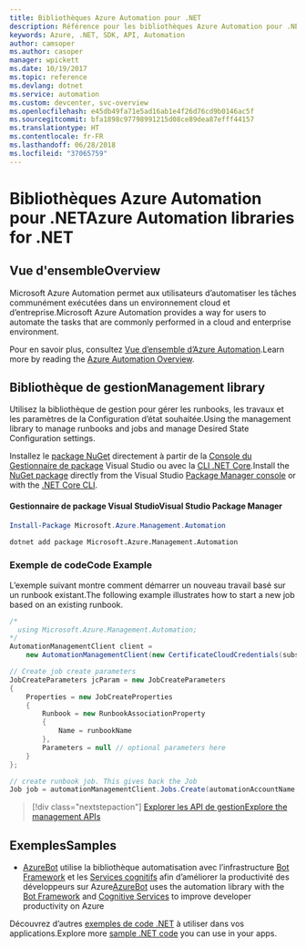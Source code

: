 ```yaml
---
title: Bibliothèques Azure Automation pour .NET
description: Référence pour les bibliothèques Azure Automation pour .NET
keywords: Azure, .NET, SDK, API, Automation
author: camsoper
ms.author: casoper
manager: wpickett
ms.date: 10/19/2017
ms.topic: reference
ms.devlang: dotnet
ms.service: automation
ms.custom: devcenter, svc-overview
ms.openlocfilehash: e45db49fa71e5ad16ab1e4f26d76cd9b0146ac5f
ms.sourcegitcommit: bfa1898c97798991215d08ce89dea87efff44157
ms.translationtype: HT
ms.contentlocale: fr-FR
ms.lasthandoff: 06/28/2018
ms.locfileid: "37065759"
---
```

# <a name="azure-automation-libraries-for-net"></a><span data-ttu-id="af25c-104">Bibliothèques Azure Automation pour .NET</span><span class="sxs-lookup"><span data-stu-id="af25c-104">Azure Automation libraries for .NET</span></span>

## <a name="overview"></a><span data-ttu-id="af25c-105">Vue d'ensemble</span><span class="sxs-lookup"><span data-stu-id="af25c-105">Overview</span></span>

<span data-ttu-id="af25c-106">Microsoft Azure Automation permet aux utilisateurs d’automatiser les tâches communément exécutées dans un environnement cloud et d’entreprise.</span><span class="sxs-lookup"><span data-stu-id="af25c-106">Microsoft Azure Automation provides a way for users to automate the tasks that are commonly performed in a cloud and enterprise environment.</span></span> 

<span data-ttu-id="af25c-107">Pour en savoir plus, consultez [Vue d’ensemble d’Azure Automation](/azure/automation/automation-intro).</span><span class="sxs-lookup"><span data-stu-id="af25c-107">Learn more by reading the [Azure Automation Overview](/azure/automation/automation-intro).</span></span>

## <a name="management-library"></a><span data-ttu-id="af25c-108">Bibliothèque de gestion</span><span class="sxs-lookup"><span data-stu-id="af25c-108">Management library</span></span>

<span data-ttu-id="af25c-109">Utilisez la bibliothèque de gestion pour gérer les runbooks, les travaux et les paramètres de la Configuration d’état souhaitée.</span><span class="sxs-lookup"><span data-stu-id="af25c-109">Using the management library to manage runbooks and jobs and manage Desired State Configuration settings.</span></span>

<span data-ttu-id="af25c-110">Installez le [package NuGet](https://www.nuget.org/packages/Microsoft.Azure.Management.Automation) directement à partir de la [Console du Gestionnaire de package][PackageManager] Visual Studio ou avec la [CLI .NET Core][DotNetCLI].</span><span class="sxs-lookup"><span data-stu-id="af25c-110">Install the [NuGet package](https://www.nuget.org/packages/Microsoft.Azure.Management.Automation) directly from the Visual Studio [Package Manager console][PackageManager] or with the [.NET Core CLI][DotNetCLI].</span></span>

#### <a name="visual-studio-package-manager"></a><span data-ttu-id="af25c-111">Gestionnaire de package Visual Studio</span><span class="sxs-lookup"><span data-stu-id="af25c-111">Visual Studio Package Manager</span></span>

```powershell
Install-Package Microsoft.Azure.Management.Automation
```

```bash
dotnet add package Microsoft.Azure.Management.Automation
```

### <a name="code-example"></a><span data-ttu-id="af25c-112">Exemple de code</span><span class="sxs-lookup"><span data-stu-id="af25c-112">Code Example</span></span>

<span data-ttu-id="af25c-113">L’exemple suivant montre comment démarrer un nouveau travail basé sur un runbook existant.</span><span class="sxs-lookup"><span data-stu-id="af25c-113">The following example illustrates how to start a new job based on an existing runbook.</span></span>

```csharp
/*
  using Microsoft.Azure.Management.Automation;
*/
AutomationManagementClient client =
    new AutomationManagementClient(new CertificateCloudCredentials(subscriptionId, cert));

// Create job create parameters
JobCreateParameters jcParam = new JobCreateParameters
{
    Properties = new JobCreateProperties
    {
        Runbook = new RunbookAssociationProperty
        {
            Name = runbookName
        },
        Parameters = null // optional parameters here
    }
};

// create runbook job. This gives back the Job
Job job = automationManagementClient.Jobs.Create(automationAccountName, jcParam).Job;
```

> [!div class="nextstepaction"]
> [<span data-ttu-id="af25c-114">Explorer les API de gestion</span><span class="sxs-lookup"><span data-stu-id="af25c-114">Explore the management APIs</span></span>](/dotnet/api/overview/azure/automation/management)

## <a name="samples"></a><span data-ttu-id="af25c-115">Exemples</span><span class="sxs-lookup"><span data-stu-id="af25c-115">Samples</span></span>

* <span data-ttu-id="af25c-116">[AzureBot](https://github.com/Microsoft/AzureBot) utilise la bibliothèque automatisation avec l’infrastructure [Bot Framework](https://docs.microsoft.com/bot-framework/) et les [Services cognitifs](/cognitive-services) afin d’améliorer la productivité des développeurs sur Azure</span><span class="sxs-lookup"><span data-stu-id="af25c-116">[AzureBot](https://github.com/Microsoft/AzureBot) uses the automation library with the [Bot Framework](https://docs.microsoft.com/bot-framework/) and [Cognitive Services](/cognitive-services) to improve developer productivity on Azure</span></span>

<span data-ttu-id="af25c-117">Découvrez d’autres [exemples de code .NET](https://azure.microsoft.com/resources/samples/?platform=dotnet) à utiliser dans vos applications.</span><span class="sxs-lookup"><span data-stu-id="af25c-117">Explore more [sample .NET code](https://azure.microsoft.com/resources/samples/?platform=dotnet) you can use in your apps.</span></span>

[PackageManager]: https://docs.microsoft.com/nuget/tools/package-manager-console
[DotNetCLI]: https://docs.microsoft.com/dotnet/core/tools/dotnet-add-package
